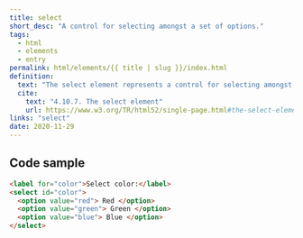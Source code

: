 ```yaml
---
title: select
short_desc: "A control for selecting amongst a set of options."
tags:
  - html
  - elements
  - entry
permalink: html/elements/{{ title | slug }}/index.html
definition:
  text: "The select element represents a control for selecting amongst a set of options."
  cite:
    text: "4.10.7. The select element"
    url: https://www.w3.org/TR/html52/single-page.html#the-select-element
links: "select"
date: 2020-11-29
---
```


<h2 class="h3"><span>Code sample</span></h2>

```html
<label for="color">Select color:</label>
<select id="color">
  <option value="red"> Red </option>
  <option value="green"> Green </option>
  <option value="blue"> Blue </option>
</select>
```
